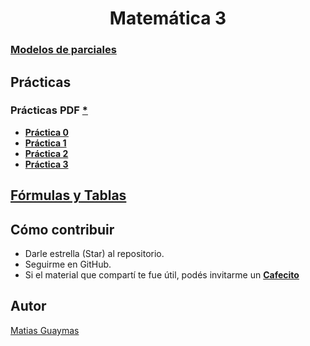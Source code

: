 <h1 align="center"> Matemática 3 </h1>

### [**Modelos de parciales**](https://github.com/MatiasGuaymas/MAT3/tree/main/Parciales)

## Prácticas 
### Prácticas PDF [*](https://github.com/MatiasGuaymas/MAT3/blob/main/Trabajos%20Pr%C3%A1cticos%20(1-8).pdf)
* [**Práctica 0**](https://github.com/MatiasGuaymas/MAT3/blob/main/Resoluciones/Practica%200%20-%20Resolucion.pdf)
* [**Práctica 1**](https://github.com/MatiasGuaymas/MAT3/blob/main/Resoluciones/Practica%201%20-%20Resolucion.pdf)
* [**Práctica 2**](https://github.com/MatiasGuaymas/MAT3/blob/main/Resoluciones/Practica%202%20-%20Resolucion.pdf)
* [**Práctica 3**](https://github.com/MatiasGuaymas/MAT3/blob/main/Resoluciones/Practica%203%20-%20Resolucion.pdf)

## [Fórmulas y Tablas](https://github.com/MatiasGuaymas/MAT3/tree/main/Formulas%20y%20Tablas)

## Cómo contribuir
* Darle estrella (Star) al repositorio.
* Seguirme en GitHub.
* Si el material que compartí te fue útil, podés invitarme un **[Cafecito](https://cafecito.app/matiasguaymas)**

## Autor 

[Matias Guaymas](https://www.linkedin.com/in/matiasguaymas/)
